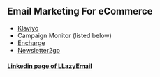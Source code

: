 ## Email Marketing For eCommerce

- [Klaviyo](https://kinsta.com/) 
- Campaign Monitor (listed below)
- [Encharge](https://encharge.io/)
- [Newsletter2go](https://docs.newsletter2go.com/)


#### [Linkedin page of LLazyEmail](https://www.linkedin.com/company/llazyemail/)
